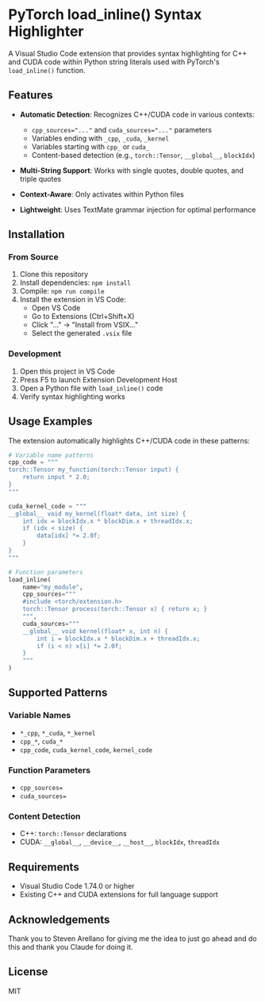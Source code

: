 # PyTorch load_inline() Syntax Highlighter

A Visual Studio Code extension that provides syntax highlighting for C++ and CUDA code within Python string literals used with PyTorch's `load_inline()` function.

## Features

- **Automatic Detection**: Recognizes C++/CUDA code in various contexts:
  - `cpp_sources="..."` and `cuda_sources="..."` parameters
  - Variables ending with `_cpp`, `_cuda`, `_kernel`
  - Variables starting with `cpp_` or `cuda_`
  - Content-based detection (e.g., `torch::Tensor`, `__global__`, `blockIdx`)

- **Multi-String Support**: Works with single quotes, double quotes, and triple quotes
- **Context-Aware**: Only activates within Python files
- **Lightweight**: Uses TextMate grammar injection for optimal performance

## Installation

### From Source

1. Clone this repository
2. Install dependencies: `npm install`
3. Compile: `npm run compile`
4. Install the extension in VS Code:
   - Open VS Code
   - Go to Extensions (Ctrl+Shift+X)
   - Click "..." → "Install from VSIX..."
   - Select the generated `.vsix` file

### Development

1. Open this project in VS Code
2. Press F5 to launch Extension Development Host
3. Open a Python file with `load_inline()` code
4. Verify syntax highlighting works

## Usage Examples

The extension automatically highlights C++/CUDA code in these patterns:

```python
# Variable name patterns
cpp_code = """
torch::Tensor my_function(torch::Tensor input) {
    return input * 2.0;
}
"""

cuda_kernel_code = """
__global__ void my_kernel(float* data, int size) {
    int idx = blockIdx.x * blockDim.x + threadIdx.x;
    if (idx < size) {
        data[idx] *= 2.0f;
    }
}
"""

# Function parameters
load_inline(
    name="my_module",
    cpp_sources="""
    #include <torch/extension.h>
    torch::Tensor process(torch::Tensor x) { return x; }
    """,
    cuda_sources="""
    __global__ void kernel(float* x, int n) {
        int i = blockIdx.x * blockDim.x + threadIdx.x;
        if (i < n) x[i] *= 2.0f;
    }
    """
)
```

## Supported Patterns

### Variable Names
- `*_cpp`, `*_cuda`, `*_kernel`
- `cpp_*`, `cuda_*` 
- `cpp_code`, `cuda_kernel_code`, `kernel_code`

### Function Parameters
- `cpp_sources=`
- `cuda_sources=`

### Content Detection
- C++: `torch::Tensor` declarations
- CUDA: `__global__`, `__device__`, `__host__`, `blockIdx`, `threadIdx`

## Requirements

- Visual Studio Code 1.74.0 or higher
- Existing C++ and CUDA extensions for full language support

## Acknowledgements

Thank you to Steven Arellano for giving me the idea to just go ahead and do this and thank you Claude for doing it.

## License

MIT